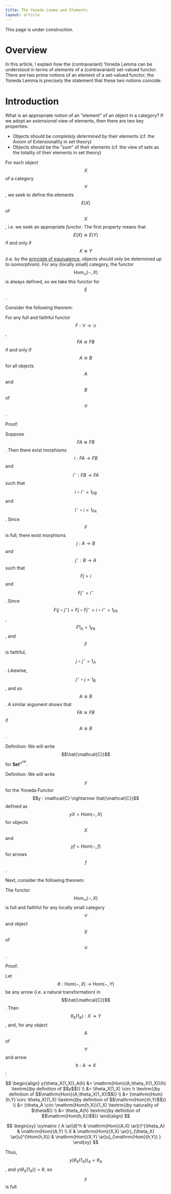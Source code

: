 ```yaml
---
title: The Yoneda Lemma and Elements
layout: article
---
```


This page is under construction.

# Overview

In this article, I explain how the (contravariant) Yoneda Lemma can be
understood in terms of *elements* of a (contravariant) set-valued functor.
There are two prime notions of an element of a set-valued functor; the Yoneda
Lemma is precisely the statement that these two notions coincide.

# Introduction

What is an appropriate notion of an "element" of an object in a category? If we
adopt an *extensional* view of elements, then there are two key properties:

* Objects should be *completely determined* by their elements (cf. the Axiom of
Extensionality in set theory)
* Objects should be the "*sum*" of their elements (cf. the view of sets as the
totality of their elements in set theory)

For each object $$X$$ of a category $$\mathcal{C}$$, we seek to define the elements
$$E(X)$$ of $$X$$, i.e. we seek an appropriate *functor*. The first property means
that $$E(X) \cong E(Y)$$ if and only if $$X \cong Y$$ (i.e. by the [principle of
equivalence](https://ncatlab.org/nlab/show/principle+of+equivalence), objects
should only be determined *up to isomorphism*). For any (locally small) category,
the functor $$\mathrm{Hom}_{\mathcal{C}}(-,X)$$ is always defined, so we take this
functor for $$E$$.

Consider the following theorem:

For any full and faithful functor $$F : \mathcal{C} \rightarrow \mathcal{D}$$, $$F
A \cong FB$$ if and only if $$A \cong B$$ for all objects $$A$$ and $$B$$ of $$
\mathcal{C}$$.

Proof:

Suppose $$FA \cong FB$$. Then there exist morphisms $$i : FA \rightarrow FB$$ and
$$i^- : FB \rightarrow FA$$ such that $$i \circ i^- = 1_{FB}$$ and $$i^- \circ i = 1_{FA}$$. 
Since $$F$$ is full, there exist morphisms $$j : A \rightarrow B$$ and $$j^- : B \rightarrow A$$ 
such that $$Fj = i$$ and $$Fj^- = i^-$$. Since $$F(j \circ j^-) = Fj \circ Fj^- = i \circ i^- = 1_{FA}$$, 
$$F1_A = 1_{FA}$$, and $$F$$ is faithful, $$j \circ j^- = 1_A$$. Likewise, $$j^- \circ j = 1_B$$, 
and so $$A \cong B$$. A similar argument shows that $$FA \cong FB$$ if $$A \cong B$$.

Definition: We will write $$\hat{\mathcal{C}}$$ for $\mathbf{Set}^{\mathcal{C}^{\mathrm{op}}}$.

Definition: We will write $$y$$ for the Yoneda Functor $$y : \mathcal{C} \rightarrow \hat{\mathcal{C}}$$
defined as $$yX = \mathrm{Hom}(-,X)$$ for objects $$X$$ and $$yf = \mathrm{Hom}(-,f)$$ for arrows $$f$$.

Next, consider the following theorem:

The functor $$\mathrm{Hom}_{\mathcal{C}}(-,X)$$ is full and faithful for any locally small
category $$\mathcal{C}$$ and object $$X$$ of $$\mathcal{C}$$.

Proof:

Let $$\theta : \mathrm{Hom}(-,X) \rightarrow \mathrm{Hom}(-,Y)$$ be any arrow (i.e. a natural transformation) in 
$$\hat{\mathcal{C}}$$. Then $$\theta_X(1_X) : X \rightarrow Y$$, and, for any object $$A$$ of $$\mathcal{C}$$ and arrow 
$$h : A \rightarrow X$$:

$$
\begin{align}
 y(\theta_X(1_X))_A(h) &= \mathrm{Hom}(A,\theta_X(1_X))(h) \textrm{(by definition of $$y$$)} \\
 &= \theta_X(1_X) \circ h \textrm{(by definition of $$\mathrm{Hom}(A,\theta_X(1_X))$$)} \\
 &= (\mathrm{Hom}(h,Y) \circ \theta_X)(1_X) \textrm{(by definition of $$\mathrm{Hom}(h,Y)$$)} \\
 &= (\theta_A \circ \mathrm{Hom(h,X})(1_X) \textrm{(by naturality of $\theta$)} \\
 &= \theta_A(h) \textrm{(by definition of $$\mathrm{Hom(h,X)}$$)}
\end{align}
$$

$$
\begin{xy}
\xymatrix {
A \ar[d]^h & \mathrm{Hom}(A,X) \ar[r]^{\theta_A} & \mathrm{Hom}(A,Y) \\
X & \mathrm{Hom}(X,X) \ar[r]_{\theta_X} \ar[u]^{\Hom(h,X)} & \mathrm{Hom}(X,Y) \ar[u]_{\mathrm{Hom}(h,Y)}
}
\end{xy}
$$

Thus, $$y(\theta_X(1_X))_A = \theta_A$$, and $y(\theta_X(1_X)) = \theta$, so $$y$$ is full.
